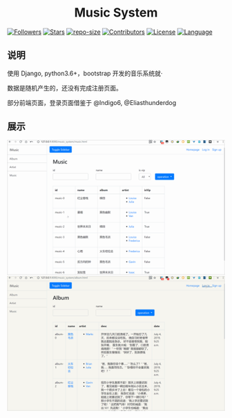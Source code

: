 <!--  style=flat/plastic/social,  label force to change the title -->
# <div align="center">Music System  </div>



[![Followers](https://img.shields.io/github/followers/mbinary.svg?label=Follow)](https://github.com/mbinary)
[![Stars](https://img.shields.io/github/stars/mbinary/music-system.svg?label=Stars&style=social)](https://github.com/mbinary/music-system/stargazers)
[![repo-size](https://img.shields.io/github/repo-size/mbinary/music-system.svg)](.)
[![Contributors](https://img.shields.io/github/contributors/mbinary/music-system.svg)](https://github.com/mbinary/music-system/graphs/contributors)
[![License](https://img.shields.io/badge/LICENSE-MIT-blue.svg)](LICENSE)
[![Language](https://img.shields.io/badge/language-python3.6-orange.svg)](.)


<!--
[![Build](https://travis-ci.org/mbinary/{项目名称}.svg?branch=master)](https://travis-ci.org/mbinary/{项目名称}?branch=master)
[![Coverage](https://codecov.io/gh/mbinary/{项目名称}/branch/master/graph/badge.svg)](http://codecov.io/github/mbinary/{项目名称}?branch=master)
[![codebeat badge](https://codebeat.co/badges/4ef725b5-405a-4390-a860-a86deefab3f8)](https://codebeat.co/projects/github-com-mbinary-netease-music-cracker-master)


-->


<!--  [![License](https://i.creativecommons.org/l/by-nc-sa/4.0/88x31.png)](http://creativecommons.org/licenses/by-nc-sa/4.0/)  copy LICENCE -->
<!-- 控制图片: <img width="60" height="75" align="right" src="haha"> -->

## 说明
使用 Django, python3.6+，bootstrap 开发的音乐系统就·

数据是随机产生的，还没有完成注册页面。

部分前端页面，登录页面借鉴于 @Indigo6, @Eliasthunderdog

## 展示
![](images/music.gif)
![](images/login.gif)

